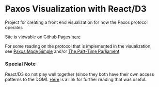 # Paxos Visualization with React/D3

Project for creating a front end visualization for how the Paxos protocol operates

Site is viewable on Github Pages [here](https://casegray24.github.io/paxos/)

For some reading on the protocol that is implemented in the visualization, see [Paxos Made Simple](https://lamport.azurewebsites.net/pubs/paxos-simple.pdf) and/or [The Part-Time Parliament](https://lamport.azurewebsites.net/pubs/lamport-paxos.pdf)

### Special Note

React/D3 do not play well together (since they both have their own access patterns to the DOM). [Here](https://www.smashingmagazine.com/2018/02/react-d3-ecosystem/) is a link for further reading that was useful.

